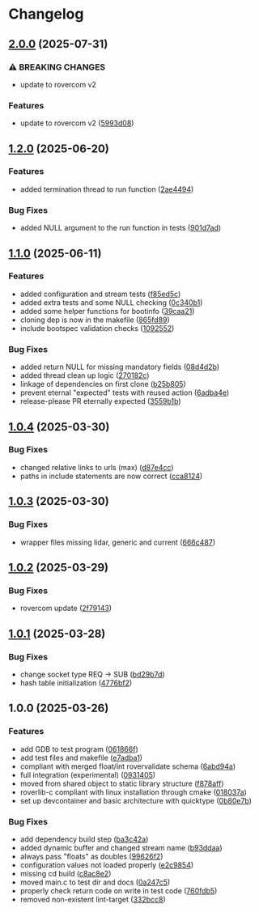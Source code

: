 # Changelog

## [2.0.0](https://github.com/VU-ASE/roverlib-c/compare/v1.2.0...v2.0.0) (2025-07-31)


### ⚠ BREAKING CHANGES

* update to rovercom v2

### Features

* update to rovercom v2 ([5993d08](https://github.com/VU-ASE/roverlib-c/commit/5993d08be570f4543855063693d05557a640b487))

## [1.2.0](https://github.com/VU-ASE/roverlib-c/compare/v1.1.0...v1.2.0) (2025-06-20)


### Features

* added termination thread to run function ([2ae4494](https://github.com/VU-ASE/roverlib-c/commit/2ae449456c5c5ce167bfb04e8a019464da2d1df1))


### Bug Fixes

* added NULL argument to the run function in tests ([901d7ad](https://github.com/VU-ASE/roverlib-c/commit/901d7adfc5083bc08654422daf883c556e77fce6))

## [1.1.0](https://github.com/VU-ASE/roverlib-c/compare/v1.0.4...v1.1.0) (2025-06-11)


### Features

* added configuration and stream tests ([f85ed5c](https://github.com/VU-ASE/roverlib-c/commit/f85ed5c3dfff70340c917a3af977825f8def1088))
* added extra tests and some NULL checking ([0c340b1](https://github.com/VU-ASE/roverlib-c/commit/0c340b1f45f158973262d1123b2a75e1727a9bc6))
* added some helper functions for bootinfo ([39caa21](https://github.com/VU-ASE/roverlib-c/commit/39caa2143e9d2285b4f605d45b8b737f6aff4175))
* cloning dep is now in the makefile ([865fd89](https://github.com/VU-ASE/roverlib-c/commit/865fd89744e38837b32d6040006ab34939f6d47b))
* include bootspec validation checks ([1092552](https://github.com/VU-ASE/roverlib-c/commit/10925523148c2a50c370e189ec6e4e874f17d605))


### Bug Fixes

* added return NULL for missing mandatory fields ([08d4d2b](https://github.com/VU-ASE/roverlib-c/commit/08d4d2b7d9cd66591d7ec6ba036fa6484d7f8079))
* added thread clean up logic ([270182c](https://github.com/VU-ASE/roverlib-c/commit/270182ca14ac6710a51ce14b6167fd6570cfce79))
* linkage of dependencies on first clone ([b25b805](https://github.com/VU-ASE/roverlib-c/commit/b25b8053aec7e9d1247a3b7dadd11662ae3e9104))
* prevent eternal "expected" tests with reused action ([6adba4e](https://github.com/VU-ASE/roverlib-c/commit/6adba4e7420d7af1f16fb16a0abeb344ef0d85c9))
* release-please PR eternally expected ([3559b1b](https://github.com/VU-ASE/roverlib-c/commit/3559b1bb75c531ea10669b73e6550f1b1927cd5b))

## [1.0.4](https://github.com/VU-ASE/roverlib-c/compare/v1.0.3...v1.0.4) (2025-03-30)


### Bug Fixes

* changed relative links to urls (max) ([d87e4cc](https://github.com/VU-ASE/roverlib-c/commit/d87e4cc523c86924a63b2cf242caede9ffe0dcf3))
* paths in include statements are now correct ([cca8124](https://github.com/VU-ASE/roverlib-c/commit/cca8124326b4f011780baccce8f06232e4539a39))

## [1.0.3](https://github.com/VU-ASE/roverlib-c/compare/v1.0.2...v1.0.3) (2025-03-30)


### Bug Fixes

* wrapper files missing lidar, generic and current ([666c487](https://github.com/VU-ASE/roverlib-c/commit/666c4877c52d7e82631c477fe0a47e4e860ac2d4))

## [1.0.2](https://github.com/VU-ASE/roverlib-c/compare/v1.0.1...v1.0.2) (2025-03-29)


### Bug Fixes

* rovercom update ([2f79143](https://github.com/VU-ASE/roverlib-c/commit/2f79143eac364159327182a58de09a7762eda0b8))

## [1.0.1](https://github.com/VU-ASE/roverlib-c/compare/v1.0.0...v1.0.1) (2025-03-28)


### Bug Fixes

* change socket type REQ -&gt; SUB ([bd29b7d](https://github.com/VU-ASE/roverlib-c/commit/bd29b7de0c9ac0ca4cbe49823efbb6e9cc846ae1))
* hash table initialization ([4776bf2](https://github.com/VU-ASE/roverlib-c/commit/4776bf23c372a1549f213c91a2543cc1b8513363))

## 1.0.0 (2025-03-26)


### Features

* add GDB to test program ([061866f](https://github.com/VU-ASE/roverlib-c/commit/061866f725c83de324ad1c5c6d5f7a7fd8d9252b))
* add test files and makefile ([e7adba1](https://github.com/VU-ASE/roverlib-c/commit/e7adba115afdc1adcc84852021ceefee892a48ee))
* compliant with merged float/int rovervalidate schema ([6abd94a](https://github.com/VU-ASE/roverlib-c/commit/6abd94a39f951d7b043fa1aeae0366adc2c1b16c))
* full integration (experimental) ([0931405](https://github.com/VU-ASE/roverlib-c/commit/0931405028871fc8ae50632e499d7ea46b48b5d7))
* moved from shared object to static library structure ([f878aff](https://github.com/VU-ASE/roverlib-c/commit/f878affc0b3aa6d88da588ee55b74acf6fa33625))
* roverlib-c compliant with linux installation through cmake ([018037a](https://github.com/VU-ASE/roverlib-c/commit/018037aabce6c52ab7c86362036dcca9ccddb951))
* set up devcontainer and basic architecture with quicktype ([0b80e7b](https://github.com/VU-ASE/roverlib-c/commit/0b80e7bee0e5e24fc1761852571eec8b6719ed12))


### Bug Fixes

* add dependency build step ([ba3c42a](https://github.com/VU-ASE/roverlib-c/commit/ba3c42a56b2b8b93d6bea34e4e3466fc1e613282))
* added dynamic buffer and changed stream name ([b93ddaa](https://github.com/VU-ASE/roverlib-c/commit/b93ddaa985ea77052a7b15408b92d9e5a0446b77))
* always pass "floats" as doubles ([99626f2](https://github.com/VU-ASE/roverlib-c/commit/99626f2717463b3e9985af2b0d25d7f26b47b472))
* configuration values not loaded properly ([e2c9854](https://github.com/VU-ASE/roverlib-c/commit/e2c985449288ba3e656c37a0b5073f2061510621))
* missing cd build ([c8ac8e2](https://github.com/VU-ASE/roverlib-c/commit/c8ac8e2f37540c976453fb933c26caae1e182181))
* moved main.c to test dir and docs ([0a247c5](https://github.com/VU-ASE/roverlib-c/commit/0a247c5a07befdf023f1a3d113716e2b023f90ef))
* properly check return code on write in test code ([760fdb5](https://github.com/VU-ASE/roverlib-c/commit/760fdb5b099bd38cc7dfcc9e712c8a955c6da8ea))
* removed non-existent lint-target ([332bcc8](https://github.com/VU-ASE/roverlib-c/commit/332bcc8fbf9db2dc65b2d18996f277d289c53956))

